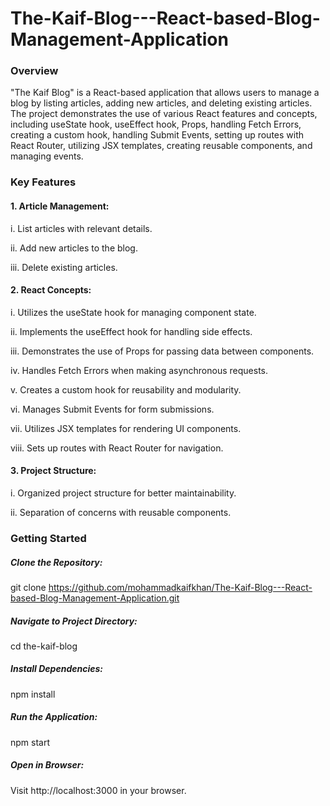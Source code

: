 # The-Kaif-Blog---React-based-Blog-Management-Application

### Overview

"The Kaif Blog" is a React-based application that allows users to manage a blog by listing articles, adding new articles, and deleting existing articles. The project demonstrates the use of various React features and concepts, including useState hook, useEffect hook, Props, handling Fetch Errors, creating a custom hook, handling Submit Events, setting up routes with React Router, utilizing JSX templates, creating reusable components, and managing events.

### Key Features

 #### 1. Article Management:

i. List articles with relevant details.

ii. Add new articles to the blog.

iii. Delete existing articles.

#### 2. React Concepts:

i. Utilizes the useState hook for managing component state.

ii. Implements the useEffect hook for handling side effects.

iii. Demonstrates the use of Props for passing data between components.

iv. Handles Fetch Errors when making asynchronous requests.

v. Creates a custom hook for reusability and modularity.

vi. Manages Submit Events for form submissions.

vii. Utilizes JSX templates for rendering UI components.

viii. Sets up routes with React Router for navigation.

#### 3. Project Structure:

i. Organized project structure for better maintainability.

ii. Separation of concerns with reusable components.

### Getting Started

##### Clone the Repository:

git clone https://github.com/mohammadkaifkhan/The-Kaif-Blog---React-based-Blog-Management-Application.git

##### Navigate to Project Directory:

cd the-kaif-blog

##### Install Dependencies:

npm install

##### Run the Application:

npm start

##### Open in Browser:

Visit http://localhost:3000 in your browser.
